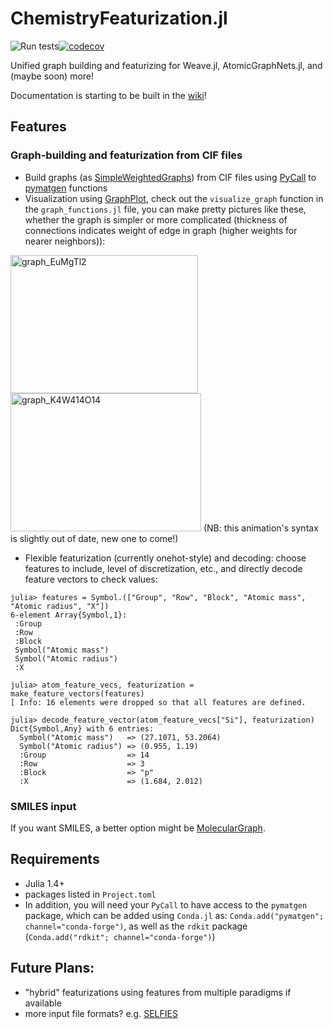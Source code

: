 # ChemistryFeaturization.jl
![Run tests](https://github.com/aced-differentiate/ChemistryFeaturization.jl/workflows/Run%20tests/badge.svg)[![codecov](https://codecov.io/gh/aced-differentiate/ChemistryFeaturization.jl/branch/master/graph/badge.svg)](https://codecov.io/gh/aced-differentiate/ChemistryFeaturization.jl)

Unified graph building and featurizing for Weave.jl, AtomicGraphNets.jl, and (maybe soon) more!

Documentation is starting to be built in the [wiki](https://github.com/aced-differentiate/ChemistryFeaturization.jl/wiki)!

## Features

### Graph-building and featurization from CIF files
* Build graphs (as [SimpleWeightedGraphs](https://github.com/JuliaGraphs/SimpleWeightedGraphs.jl)) from CIF files using [PyCall](https://github.com/JuliaPy/PyCall.jl) to [pymatgen](https://pymatgen.org) functions
* Visualization using [GraphPlot](https://github.com/JuliaGraphs/GraphPlot.jl), check out the `visualize_graph` function in the `graph_functions.jl` file, you can make pretty pictures like these, whether the graph is simpler or more complicated (thickness of connections indicates weight of edge in graph (higher weights for nearer neighbors)):

<img src="img/graph_EuMgTl2.png" alt="graph_EuMgTl2" width="300" height="221"><img src="img/graph_K4W4O14.png" alt="graph_K4W414O14" width="305" height="221">
(NB: this animation's syntax is slightly out of date, new one to come!)

* Flexible featurization (currently onehot-style) and decoding: choose features to include, level of discretization, etc., and directly decode feature vectors to check values:
```
julia> features = Symbol.(["Group", "Row", "Block", "Atomic mass", "Atomic radius", "X"])
6-element Array{Symbol,1}:
 :Group
 :Row
 :Block
 Symbol("Atomic mass")
 Symbol("Atomic radius")
 :X

julia> atom_feature_vecs, featurization = make_feature_vectors(features)
[ Info: 16 elements were dropped so that all features are defined.

julia> decode_feature_vector(atom_feature_vecs["Si"], featurization)
Dict{Symbol,Any} with 6 entries:
  Symbol("Atomic mass")   => (27.1071, 53.2064)
  Symbol("Atomic radius") => (0.955, 1.19)
  :Group                  => 14
  :Row                    => 3
  :Block                  => "p"
  :X                      => (1.684, 2.012)
```

### SMILES input

If you want SMILES, a better option might be [MolecularGraph](https://github.com/mojaie/MolecularGraph.jl).

## Requirements
* Julia 1.4+
* packages listed in `Project.toml`
* In addition, you will need your `PyCall` to have access to the `pymatgen` package, which can be added using `Conda.jl` as: `Conda.add("pymatgen"; channel="conda-forge")`, as well as the `rdkit` package (`Conda.add("rdkit"; channel="conda-forge")`)

## Future Plans:
* "hybrid" featurizations using features from multiple paradigms if available
* more input file formats? e.g. [SELFIES](https://github.com/aspuru-guzik-group/selfies)
